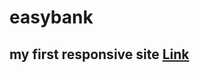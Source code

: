 # easybank

## my first responsive site <a href="https://Alaguduraiag2112.github.io/Guessing-the-Number/">Link</a>
